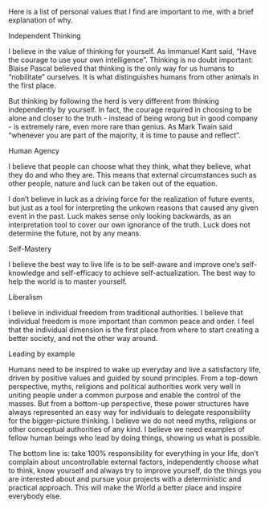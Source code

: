 Here is a list of personal values that I find are important to me, with a brief explanation of why.

Independent Thinking

I believe in the value of thinking for yourself.
As Immanuel Kant said, “Have the courage to use your own intelligence”.
Thinking is no doubt important: Blaise Pascal believed that thinking is the only way for us humans to “nobilitate” ourselves.
It is what distinguishes humans from other animals in the first place.

But thinking by following the herd is very different from thinking independently by yourself.
In fact, the courage required in choosing to be alone and closer to the truth - instead of being wrong but in good company - is extremely rare, even more rare than genius.
As Mark Twain said “whenever you are part of the majority, it is time to pause and reflect”.

Human Agency

I believe that people can choose what they think, what they believe, what they do and who they are.
This means that external circumstances such as other people, nature and luck can be taken out of the equation.

I don’t believe in luck as a driving force for the realization of future events, but just as a tool for interpreting the unkown reasons that caused any given event in the past.
Luck makes sense only looking backwards, as an interpretation tool to cover our own ignorance of the truth.
Luck does not determine the future, not by any means.

Self-Mastery

I believe the best way to live life is to be self-aware and improve one’s self-knowledge and self-efficacy to achieve self-actualization.
The best way to help the world is to master yourself.

Liberalism

I believe in individual freedom from traditional authorities.
I believe that individual freedom is more important than common peace and order.
I feel that the individual dimension is the first place from where to start creating a better society, and not the other way around.

Leading by example

Humans need to be inspired to wake up everyday and live a satisfactory life, driven by positive values and guided by sound principles.
From a top-down perspective, myths, religions and political authorities work very well in uniting people under a common purpose and enable the control of the masses.
But from a bottom-up perspective, these power structures have always represented an easy way for individuals to delegate responsibility for the bigger-picture thinking.
I believe we do not need myths, religions or other conceptual authorities of any kind.
I believe we need examples of fellow human beings who lead by doing things, showing us what is possible.

The bottom line is: take 100% responsibility for everything in your life, don’t complain about uncontrollable external factors, independently choose what to think, know yourself and always try to improve yourself, do the things you are interested about and pursue your projects with a deterministic and practical approach.
This will make the World a better place and inspire everybody else.
